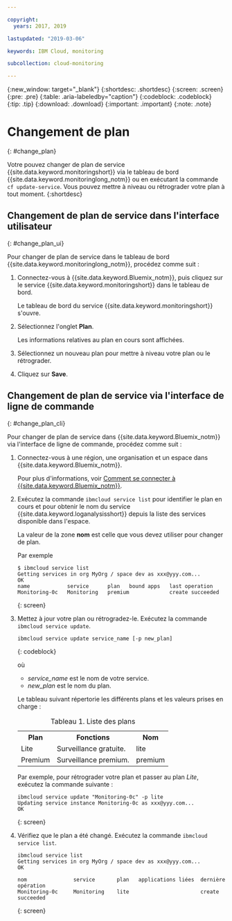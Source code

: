 ```yaml
---

copyright:
  years: 2017, 2019

lastupdated: "2019-03-06"

keywords: IBM Cloud, monitoring

subcollection: cloud-monitoring

---
```


{:new_window: target="_blank"}
{:shortdesc: .shortdesc}
{:screen: .screen}
{:pre: .pre}
{:table: .aria-labeledby="caption"}
{:codeblock: .codeblock}
{:tip: .tip}
{:download: .download}
{:important: .important}
{:note: .note}


# Changement de plan
{: #change_plan}

Votre pouvez changer de plan de service {{site.data.keyword.monitoringshort}} via le tableau de bord {{site.data.keyword.monitoringlong_notm}}  ou en exécutant la commande `cf update-service`. Vous pouvez mettre à niveau ou rétrograder votre plan à tout moment.
{:shortdesc}

## Changement de plan de service dans l'interface utilisateur
{: #change_plan_ui}

Pour changer de plan de service dans le tableau de bord {{site.data.keyword.monitoringlong_notm}}, procédez comme suit :

1. Connectez-vous à {{site.data.keyword.Bluemix_notm}}, puis cliquez sur le service {{site.data.keyword.monitoringshort}} dans le tableau de bord. 

    Le tableau de bord du service {{site.data.keyword.monitoringshort}} s'ouvre.
    
2. Sélectionnez l'onglet **Plan**.

    Les informations relatives au plan en cours sont affichées.
	
3. Sélectionnez un nouveau plan pour mettre à niveau votre plan ou le rétrograder. 

4. Cliquez sur **Save**.



## Changement de plan de service via l'interface de ligne de commande
{: #change_plan_cli}

Pour changer de plan de service dans {{site.data.keyword.Bluemix_notm}} via l'interface de ligne de commande, procédez comme suit :

1. Connectez-vous à une région, une organisation et un espace dans {{site.data.keyword.Bluemix_notm}}. 

    Pour plus d'informations, voir [Comment se connecter à {{site.data.keyword.Bluemix_notm}}](/docs/services/cloud-monitoring/qa?topic=cloud-monitoring-cli_qa#login).
	
2. Exécutez la commande `ibmcloud service list` pour identifier le plan en cours et pour obtenir le nom du service {{site.data.keyword.loganalysisshort}} depuis la liste des services disponible dans l'espace. 

    La valeur de la zone **nom** est celle que vous devez utiliser pour changer de plan. 

    Par exemple
	
	```
	$ ibmcloud service list
	Getting services in org MyOrg / space dev as xxx@yyy.com...
	OK
	name            service      plan   bound apps   last operation
	Monitoring-0c   Monitoring   premium             create succeeded
    ```
	{: screen}
    
3. Mettez à jour votre plan ou rétrogradez-le. Exécutez la commande `ibmcloud service update`.
    
	```
	ibmcloud service update service_name [-p new_plan]
	```
	{: codeblock}
	
	où 
	
	* *service_name* est le nom de votre service. 
	* *new_plan* est le nom du plan.
	
	Le tableau suivant répertorie les différents plans et les valeurs prises en charge :
	
	<table>
	  <caption>Tableau 1. Liste des plans</caption>
	  <tr>
	    <th>Plan</th>
		<th>Fonctions</th>
	    <th>Nom</th>
	  </tr>
	  <tr>
	    <td>Lite</td>
	    <td>Surveillance gratuite.</td>
		<td>lite</td>
	  </tr>
	  <tr>
	    <td>Premium</td>
	    <td>Surveillance premium.</td>
		<td>premium</td>
	  </tr>
	</table>
	
	Par exemple, pour rétrograder votre plan et passer au plan *Lite*, exécutez la commande suivante :
	
	```
	ibmcloud service update "Monitoring-0c" -p lite
    Updating service instance Monitoring-0c as xxx@yyy.com...
    OK
	```
	{: screen}

4. Vérifiez que le plan a été changé. Exécutez la commande `ibmcloud service list`.

    ```
	ibmcloud service list
    Getting services in org MyOrg / space dev as xxx@yyy.com...
    OK

    nom               service       plan   applications liées  dernière opération
    Monitoring-0c     Monitoring    lite                       create succeeded
	```
	{: screen}






